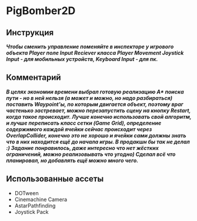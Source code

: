 # PigBomber2D

## Инструкция

___Чтобы сменить управление поменяйте в инспекторе у игрового объекта Player поле Input Reciever класса Player Movement 
Joystick Input - для мобильных устройств, Keyboard Input - для пк.___

## Комментарий

___В целях экономии времени выбрал готовую реализацию A* поиска пути - но в ней нельзя (а может и можно, но надо разбираться) 
поставить Waypoint'ы, по которым двигается объект, поэтому враг частенько застревает, можно перезапустить сцену на кнопку Restart, когда такое происходит.
Лучше конечно использовать свой алгоритм, и лучше переписать класс сетки (Game Grid), определение содержимого каждой ячейки сейчас происходит через OverlapCollider, 
конечно это не хорошо и ячейки сами должны знать что в них находится ещё до начала игры. В продакшн бы так не делал :)
Задание понравилось, даже интересно что нет жёстких ограничений, можно реализовывать что угодно) Сделал всё что планировал, но добавлять ещё можно много чего.___

## Использованные ассеты

- DOTween
- Cinemachine Camera
- AstarPathfinding
- Joystick Pack
 

